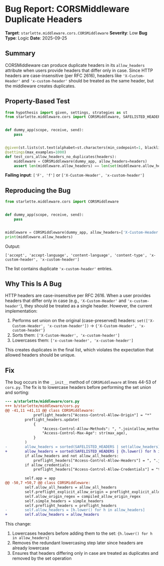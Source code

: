# Bug Report: CORSMiddleware Duplicate Headers

**Target**: `starlette.middleware.cors.CORSMiddleware`
**Severity**: Low
**Bug Type**: Logic
**Date**: 2025-09-25

## Summary

CORSMiddleware can produce duplicate headers in its `allow_headers` attribute when users provide headers that differ only in case. Since HTTP headers are case-insensitive (per RFC 2616), headers like `'X-Custom-Header'` and `'x-custom-header'` should be treated as the same header, but the middleware creates duplicates.

## Property-Based Test

```python
from hypothesis import given, settings, strategies as st
from starlette.middleware.cors import CORSMiddleware, SAFELISTED_HEADERS


def dummy_app(scope, receive, send):
    pass


@given(st.lists(st.text(alphabet=st.characters(min_codepoint=1, blacklist_categories=('Cc', 'Cs')))))
@settings(max_examples=1000)
def test_cors_allow_headers_no_duplicates(headers):
    middleware = CORSMiddleware(dummy_app, allow_headers=headers)
    assert len(middleware.allow_headers) == len(set(middleware.allow_headers))
```

**Failing input**: `['F', 'f']` or `['X-Custom-Header', 'x-custom-header']`

## Reproducing the Bug

```python
from starlette.middleware.cors import CORSMiddleware


def dummy_app(scope, receive, send):
    pass


middleware = CORSMiddleware(dummy_app, allow_headers=['X-Custom-Header', 'x-custom-header'])
print(middleware.allow_headers)
```

Output:
```
['accept', 'accept-language', 'content-language', 'content-type', 'x-custom-header', 'x-custom-header']
```

The list contains duplicate `'x-custom-header'` entries.

## Why This Is A Bug

HTTP headers are case-insensitive per RFC 2616. When a user provides headers that differ only in case (e.g., `'X-Custom-Header'` and `'x-custom-header'`), they should be treated as a single header. However, the current implementation:

1. Performs set union on the original (case-preserved) headers: `set(['X-Custom-Header', 'x-custom-header'])` → `{'X-Custom-Header', 'x-custom-header'}`
2. Sorts them: `['X-Custom-Header', 'x-custom-header']`
3. Lowercases them: `['x-custom-header', 'x-custom-header']`

This creates duplicates in the final list, which violates the expectation that allowed headers should be unique.

## Fix

The bug occurs in the `__init__` method of `CORSMiddleware` at lines 44-53 of `cors.py`. The fix is to lowercase headers before performing the set union and sorting:

```diff
--- a/starlette/middleware/cors.py
+++ b/starlette/middleware/cors.py
@@ -41,11 +41,11 @@ class CORSMiddleware:
             preflight_headers["Access-Control-Allow-Origin"] = "*"
         preflight_headers.update(
             {
                 "Access-Control-Allow-Methods": ", ".join(allow_methods),
                 "Access-Control-Max-Age": str(max_age),
             }
         )
-        allow_headers = sorted(SAFELISTED_HEADERS | set(allow_headers))
+        allow_headers = sorted(SAFELISTED_HEADERS | {h.lower() for h in allow_headers})
         if allow_headers and not allow_all_headers:
             preflight_headers["Access-Control-Allow-Headers"] = ", ".join(allow_headers)
         if allow_credentials:
             preflight_headers["Access-Control-Allow-Credentials"] = "true"

         self.app = app
@@ -50,7 +50,7 @@ class CORSMiddleware:
         self.allow_all_headers = allow_all_headers
         self.preflight_explicit_allow_origin = preflight_explicit_allow_origin
         self.allow_origin_regex = compiled_allow_origin_regex
         self.simple_headers = simple_headers
         self.preflight_headers = preflight_headers
-        self.allow_headers = [h.lower() for h in allow_headers]
+        self.allow_headers = allow_headers
```

This change:
1. Lowercases headers before adding them to the set: `{h.lower() for h in allow_headers}`
2. Removes the redundant lowercasing step later since headers are already lowercase
3. Ensures that headers differing only in case are treated as duplicates and removed by the set operation
